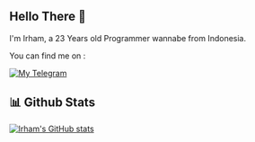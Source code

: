 ## Hello There 👋
I'm Irham, a 23 Years old Programmer wannabe from Indonesia.

You can find me on :  

[![My Telegram](https://badges.aleen42.com/src/telegram.svg)](https://t.me/StayWithMe69)

## 📊 Github Stats
[![Irham's GitHub stats](https://github-readme-stats.vercel.app/api?username=ythm00&count_private=true&include_all_commits=true&show_icons=true&theme=dracula)](https://github.com/ythm00)

